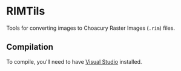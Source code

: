 # RIMTils
Tools for converting images to Choacury Raster Images (`.rim`) files.
## Compilation
To compile, you'll need to have [Visual Studio](https://visualstudio.microsoft.com/) installed.
